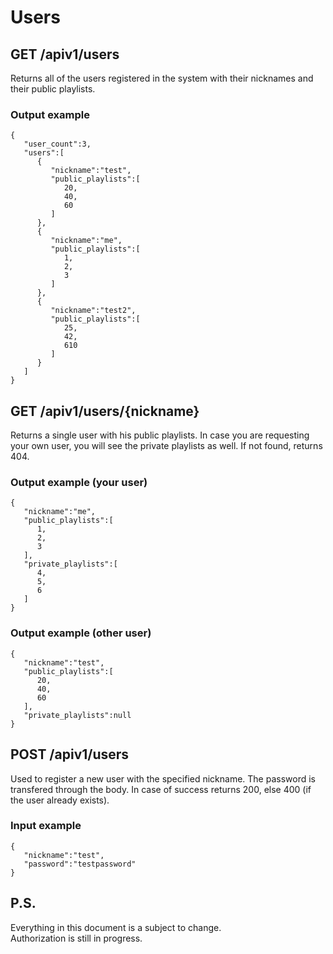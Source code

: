 # Users
## GET /apiv1/users
Returns all of the users registered in the system with their nicknames and their public playlists.
### Output example
    {
       "user_count":3,
       "users":[
          {
             "nickname":"test",
             "public_playlists":[
                20,
                40,
                60
             ]
          },
          {
             "nickname":"me",
             "public_playlists":[
                1,
                2,
                3
             ]
          },
          {
             "nickname":"test2",
             "public_playlists":[
                25,
                42,
                610
             ]
          }
       ]
    }
## GET /apiv1/users/{nickname}
Returns a single user with his public playlists. In case you are requesting your own user, you will see the private playlists as well. If not found, returns 404.
### Output example (your user)
    {
       "nickname":"me",
       "public_playlists":[
          1,
          2,
          3
       ],
       "private_playlists":[
          4,
          5,
          6
       ]
    }
### Output example (other user)
    {
       "nickname":"test",
       "public_playlists":[
          20,
          40,
          60
       ],
       "private_playlists":null
    }
## POST /apiv1/users
Used to register a new user with the specified nickname. The password is transfered through the body. In case of success returns 200, else 400 (if the user already exists).
### Input example
    {
       "nickname":"test",
       "password":"testpassword"
    }
## P.S.
Everything in this document is a subject to change.  
Authorization is still in progress.